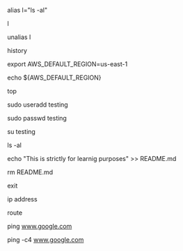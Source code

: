 alias l="ls -al"

l

unalias l

history

export AWS_DEFAULT_REGION=us-east-1

echo ${AWS_DEFAULT_REGION}

top

sudo useradd testing

sudo passwd testing

su testing

ls -al

echo "This is strictly for learnig purposes" >> README.md

rm README.md

exit

ip address

route

ping www.google.com

ping -c4 www.google.com
